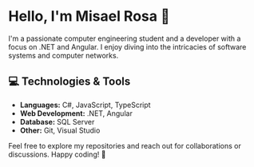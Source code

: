 # Hello, I'm Misael Rosa 👋

I'm a passionate computer engineering student and a developer with a focus on .NET and Angular. I enjoy diving into the intricacies of software systems and computer networks.

## 💻 Technologies & Tools

- **Languages:** C#, JavaScript, TypeScript
- **Web Development:** .NET, Angular
- **Database:** SQL Server
- **Other:** Git, Visual Studio
<!--
## 🌐 Projects

- [Project Name](Link to project): Brief description of the project.
- [Another Project](Link to project): Brief description of the project.

## 📚 Education

- **[Your University](University Website)**
  - Bachelor of Science in Computer Engineering
  - Expected Graduation: [Month, Year]

## 🤝 Let's Connect

- LinkedIn: [Your LinkedIn Profile](Link to LinkedIn)
- GitHub: [Your GitHub Profile](Link to GitHub)-->

Feel free to explore my repositories and reach out for collaborations or discussions. Happy coding! 🚀
